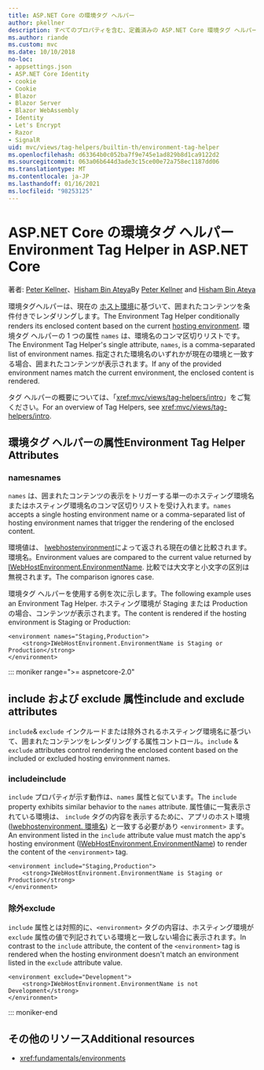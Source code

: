 ```yaml
---
title: ASP.NET Core の環境タグ ヘルパー
author: pkellner
description: すべてのプロパティを含む、定義済みの ASP.NET Core 環境タグ ヘルパー
ms.author: riande
ms.custom: mvc
ms.date: 10/10/2018
no-loc:
- appsettings.json
- ASP.NET Core Identity
- cookie
- Cookie
- Blazor
- Blazor Server
- Blazor WebAssembly
- Identity
- Let's Encrypt
- Razor
- SignalR
uid: mvc/views/tag-helpers/builtin-th/environment-tag-helper
ms.openlocfilehash: d63364b0c052ba7f9e745e1ad829b8d1ca9122d2
ms.sourcegitcommit: 063a06b644d3ade3c15ce00e72a758ec1187dd06
ms.translationtype: MT
ms.contentlocale: ja-JP
ms.lasthandoff: 01/16/2021
ms.locfileid: "98253125"
---
```

# <a name="environment-tag-helper-in-aspnet-core"></a><span data-ttu-id="9585f-103">ASP.NET Core の環境タグ ヘルパー</span><span class="sxs-lookup"><span data-stu-id="9585f-103">Environment Tag Helper in ASP.NET Core</span></span>

<span data-ttu-id="9585f-104">著者: [Peter Kellner](https://peterkellner.net)、[Hisham Bin Ateya](https://twitter.com/hishambinateya)</span><span class="sxs-lookup"><span data-stu-id="9585f-104">By [Peter Kellner](https://peterkellner.net) and [Hisham Bin Ateya](https://twitter.com/hishambinateya)</span></span>

<span data-ttu-id="9585f-105">環境タグヘルパーは、現在の [ホスト環境](xref:fundamentals/environments)に基づいて、囲まれたコンテンツを条件付きでレンダリングします。</span><span class="sxs-lookup"><span data-stu-id="9585f-105">The Environment Tag Helper conditionally renders its enclosed content based on the current [hosting environment](xref:fundamentals/environments).</span></span> <span data-ttu-id="9585f-106">環境タグ ヘルパーの 1 つの属性 `names` は、環境名のコンマ区切りリストです。</span><span class="sxs-lookup"><span data-stu-id="9585f-106">The Environment Tag Helper's single attribute, `names`, is a comma-separated list of environment names.</span></span> <span data-ttu-id="9585f-107">指定された環境名のいずれかが現在の環境と一致する場合、囲まれたコンテンツが表示されます。</span><span class="sxs-lookup"><span data-stu-id="9585f-107">If any of the provided environment names match the current environment, the enclosed content is rendered.</span></span>

<span data-ttu-id="9585f-108">タグ ヘルパーの概要については、「<xref:mvc/views/tag-helpers/intro>」をご覧ください。</span><span class="sxs-lookup"><span data-stu-id="9585f-108">For an overview of Tag Helpers, see <xref:mvc/views/tag-helpers/intro>.</span></span>

## <a name="environment-tag-helper-attributes"></a><span data-ttu-id="9585f-109">環境タグ ヘルパーの属性</span><span class="sxs-lookup"><span data-stu-id="9585f-109">Environment Tag Helper Attributes</span></span>

### <a name="names"></a><span data-ttu-id="9585f-110">names</span><span class="sxs-lookup"><span data-stu-id="9585f-110">names</span></span>

<span data-ttu-id="9585f-111">`names` は、囲まれたコンテンツの表示をトリガーする単一のホスティング環境名またはホスティング環境名のコンマ区切りリストを受け入れます。</span><span class="sxs-lookup"><span data-stu-id="9585f-111">`names` accepts a single hosting environment name or a comma-separated list of hosting environment names that trigger the rendering of the enclosed content.</span></span>

<span data-ttu-id="9585f-112">環境値は、 [Iwebhostenvironment](xref:Microsoft.AspNetCore.Hosting.IHostingEnvironment.EnvironmentName*)によって返される現在の値と比較されます。環境名。</span><span class="sxs-lookup"><span data-stu-id="9585f-112">Environment values are compared to the current value returned by [IWebHostEnvironment.EnvironmentName](xref:Microsoft.AspNetCore.Hosting.IHostingEnvironment.EnvironmentName*).</span></span> <span data-ttu-id="9585f-113">比較では大文字と小文字の区別は無視されます。</span><span class="sxs-lookup"><span data-stu-id="9585f-113">The comparison ignores case.</span></span>

<span data-ttu-id="9585f-114">環境タグ ヘルパーを使用する例を次に示します。</span><span class="sxs-lookup"><span data-stu-id="9585f-114">The following example uses an Environment Tag Helper.</span></span> <span data-ttu-id="9585f-115">ホスティング環境が Staging または Production の場合、コンテンツが表示されます。</span><span class="sxs-lookup"><span data-stu-id="9585f-115">The content is rendered if the hosting environment is Staging or Production:</span></span>

```cshtml
<environment names="Staging,Production">
    <strong>IWebHostEnvironment.EnvironmentName is Staging or Production</strong>
</environment>
```

::: moniker range=">= aspnetcore-2.0"

## <a name="include-and-exclude-attributes"></a><span data-ttu-id="9585f-116">include および exclude 属性</span><span class="sxs-lookup"><span data-stu-id="9585f-116">include and exclude attributes</span></span>

<span data-ttu-id="9585f-117">`include`& `exclude` インクルードまたは除外されるホスティング環境名に基づいて、囲まれたコンテンツをレンダリングする属性コントロール。</span><span class="sxs-lookup"><span data-stu-id="9585f-117">`include` & `exclude` attributes control rendering the enclosed content based on the included or excluded hosting environment names.</span></span>

### <a name="include"></a><span data-ttu-id="9585f-118">include</span><span class="sxs-lookup"><span data-stu-id="9585f-118">include</span></span>

<span data-ttu-id="9585f-119">`include` プロパティが示す動作は、`names` 属性と似ています。</span><span class="sxs-lookup"><span data-stu-id="9585f-119">The `include` property exhibits similar behavior to the `names` attribute.</span></span> <span data-ttu-id="9585f-120">属性値に一覧表示されている環境は、 `include` タグの内容を表示するために、アプリのホスト環境 ([Iwebhostenvironment. 環境名](xref:Microsoft.AspNetCore.Hosting.IHostingEnvironment.EnvironmentName*)) と一致する必要があり `<environment>` ます。</span><span class="sxs-lookup"><span data-stu-id="9585f-120">An environment listed in the `include` attribute value must match the app's hosting environment ([IWebHostEnvironment.EnvironmentName](xref:Microsoft.AspNetCore.Hosting.IHostingEnvironment.EnvironmentName*)) to render the content of the `<environment>` tag.</span></span>

```cshtml
<environment include="Staging,Production">
    <strong>IWebHostEnvironment.EnvironmentName is Staging or Production</strong>
</environment>
```

### <a name="exclude"></a><span data-ttu-id="9585f-121">除外</span><span class="sxs-lookup"><span data-stu-id="9585f-121">exclude</span></span>

<span data-ttu-id="9585f-122">`include` 属性とは対照的に、`<environment>` タグの内容は、ホスティング環境が `exclude` 属性の値で列記されている環境と一致しない場合に表示されます。</span><span class="sxs-lookup"><span data-stu-id="9585f-122">In contrast to the `include` attribute, the content of the `<environment>` tag is rendered when the hosting environment doesn't match an environment listed in the `exclude` attribute value.</span></span>

```cshtml
<environment exclude="Development">
    <strong>IWebHostEnvironment.EnvironmentName is not Development</strong>
</environment>
```

::: moniker-end

## <a name="additional-resources"></a><span data-ttu-id="9585f-123">その他のリソース</span><span class="sxs-lookup"><span data-stu-id="9585f-123">Additional resources</span></span>

* <xref:fundamentals/environments>
